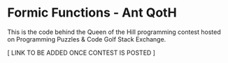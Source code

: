 # Formic Functions - Ant QotH

This is the code behind the Queen of the Hill programming contest hosted on Programming Puzzles & Code Golf Stack Exchange.

[ LINK TO BE ADDED ONCE CONTEST IS POSTED ]

